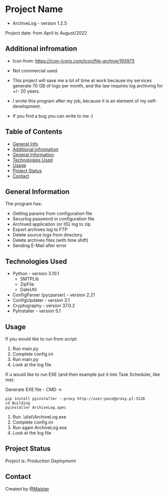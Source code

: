 # Project Name
* ArchiveLog - version 1.2.5

Project date: from April to August/2022


## Additional infromation
- Icon from: https://icon-icons.com/icon/file-archive/193973
- Not commercial used.

- This project will save me a lot of time at work because my services generate 70 GB of logs per month, and the law requires log archiving for +/- 20 years.
- I wrote this program after my job, because it is an element of my self-development.
- If you find a bug you can write to me :)


## Table of Contents
* [General Info](#general-information)
* [Additional infromation](#additional-infromation)
* [General Information](#general-information)
* [Technologies Used](#technologies-used)
* [Usage](#usage)
* [Project Status](#project-status)
* [Contact](#contact)
<!-- * [License](#license) -->


## General Information
The program has:
- Getting params from configuration file
- Securing password in configuration file
- Archived application (or IIS) log to zip
- Export archives log to FTP
- Delete source logs from directory
- Delete archives files (with time shift)
- Sending E-Mail after error 


## Technologies Used
- Python - version 3.10.1
  - SMTPLib
  - ZipFile
  - DateUtil
- ConfigParser (pycparser) - version 2.21
- ConfigUpdater - version 3.1
- Cryptography - version 37.0.2
- PyInstaller - version 5.1

<!--
## Features
None


## Screenshots
![Example screenshot](./img/screenshot.png)


## Setup
What are the project requirements/dependencies? Where are they listed? A requirements.txt or a Pipfile.lock file perhaps? Where is it located?

Proceed to describe how to install / setup one's local environment / get started with the project.
-->

## Usage
If you would like to run from script:
1. Run main.py
2. Complete config.ini
3. Run main.py
4. Look at the log file

If u would like to run EXE (and then example put it into Task Scheduler, like me):

Generate EXE file - CMD ->
```batch
pip install pyinstaller --proxy http://user:pass@proxy.pl:3128
cd Building
pyinstaller ArchiveLog.spec
```

1. Run .\dist\ArchiveLog.exe
2. Complete config.ini
3. Run again ArchiveLog.exe
4. Look at the log file


## Project Status
Project is: _Production Deployment_

<!-- _complete_ / _no longer being worked on_ (and why) -->

<!--
## Room for Improvement
No plans
-->

## Contact
Created by [@Majster](mailto:rachuna.mikolaj@gmail.com)
